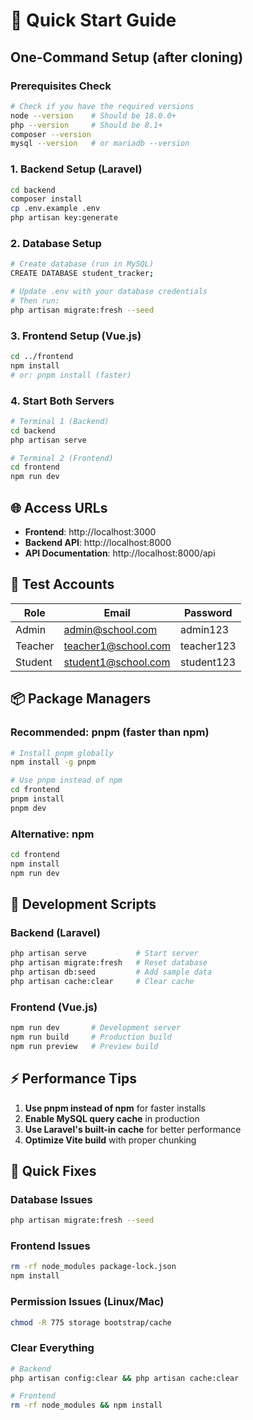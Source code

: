 # 🚀 Quick Start Guide

## One-Command Setup (after cloning)

### Prerequisites Check
```bash
# Check if you have the required versions
node --version    # Should be 18.0.0+
php --version     # Should be 8.1+
composer --version
mysql --version   # or mariadb --version
```

### 1. Backend Setup (Laravel)
```bash
cd backend
composer install
cp .env.example .env
php artisan key:generate
```

### 2. Database Setup
```bash
# Create database (run in MySQL)
CREATE DATABASE student_tracker;

# Update .env with your database credentials
# Then run:
php artisan migrate:fresh --seed
```

### 3. Frontend Setup (Vue.js)
```bash
cd ../frontend
npm install
# or: pnpm install (faster)
```

### 4. Start Both Servers
```bash
# Terminal 1 (Backend)
cd backend
php artisan serve

# Terminal 2 (Frontend)
cd frontend
npm run dev
```

## 🌐 Access URLs

- **Frontend**: http://localhost:3000
- **Backend API**: http://localhost:8000
- **API Documentation**: http://localhost:8000/api

## 🔑 Test Accounts

| Role    | Email                | Password   |
|---------|---------------------|------------|
| Admin   | admin@school.com    | admin123   |
| Teacher | teacher1@school.com | teacher123 |
| Student | student1@school.com | student123 |

## 📦 Package Managers

### Recommended: pnpm (faster than npm)
```bash
# Install pnpm globally
npm install -g pnpm

# Use pnpm instead of npm
cd frontend
pnpm install
pnpm dev
```

### Alternative: npm
```bash
cd frontend
npm install
npm run dev
```

## 🔧 Development Scripts

### Backend (Laravel)
```bash
php artisan serve           # Start server
php artisan migrate:fresh   # Reset database
php artisan db:seed         # Add sample data
php artisan cache:clear     # Clear cache
```

### Frontend (Vue.js)
```bash
npm run dev       # Development server
npm run build     # Production build
npm run preview   # Preview build
```

## ⚡ Performance Tips

1. **Use pnpm instead of npm** for faster installs
2. **Enable MySQL query cache** in production
3. **Use Laravel's built-in cache** for better performance
4. **Optimize Vite build** with proper chunking

## 🐛 Quick Fixes

### Database Issues
```bash
php artisan migrate:fresh --seed
```

### Frontend Issues
```bash
rm -rf node_modules package-lock.json
npm install
```

### Permission Issues (Linux/Mac)
```bash
chmod -R 775 storage bootstrap/cache
```

### Clear Everything
```bash
# Backend
php artisan config:clear && php artisan cache:clear

# Frontend
rm -rf node_modules && npm install
```
